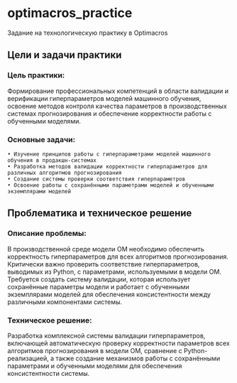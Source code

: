 # optimacros_practice
Задание на технологическую практику в Optimacros

## Цели и задачи практики

### Цель практики: 

Формирование профессиональных компетенций в области валидации и верификации гиперпараметров моделей машинного обучения, освоение методов контроля качества параметров в производственных системах прогнозирования и обеспечение корректности работы с обученными моделями.

### Основные задачи:

    • Изучение принципов работы с гиперпараметрами моделей машинного обучения в продакшн-системах
    • Разработка методов валидации корректности гиперпараметров для различных алгоритмов прогнозирования
    • Создание системы проверки соответствия гиперпараметров
    • Освоение работы с сохранёнными параметрами моделей и обученными экземплярами моделей

## Проблематика и техническое решение

### Описание проблемы:
В производственной среде модели OM необходимо обеспечить корректность гиперпараметров для всех алгоритмов прогнозирования. Критически важно проверить соответствие гиперпараметров, выводимых из Python, с параметрами, используемыми в модели OM. Требуется создать систему валидации, которая использует сохранённые параметры модели и работает с обученными экземплярами моделей для обеспечения консистентности между различными компонентами системы.

### Техническое решение:
Разработка комплексной системы валидации гиперпараметров, включающей автоматическую проверку корректности параметров всех алгоритмов прогнозирования в модели OM, сравнение с Python-реализацией, а также создание механизмов работы с сохранёнными параметрами и обученными моделями для обеспечения консистентности системы.
